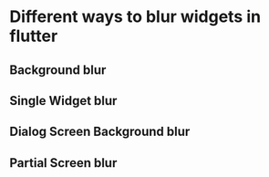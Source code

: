 # Different ways to blur widgets in flutter

## Background blur

## Single Widget blur

## Dialog Screen Background blur

## Partial Screen blur

